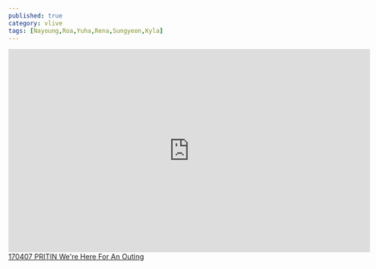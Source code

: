```yaml
---
published: true
category: vlive
tags: [Nayoung,Roa,Yuha,Rena,Sungyeon,Kyla]
---
```

<iframe src="http://www.vlive.tv/embed/16891" frameborder="no" scrolling="no" marginwidth="0" marginheight="0" WIDTH="720" HEIGHT="405" allowfullscreen></iframe><br /><a href="" target="_blank">170407 PRITIN We're Here For An Outing</a>